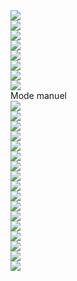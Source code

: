 <!DOCTYPE html>
<html>
<head>
	<meta charset="utf-8">
	<meta name="viewport" content="width=device width, initial-scale=1">
	<title>Interface Cormiers</title>
	<link rel="stylesheet" href="https://maxcdn.bootstrapcdn.com/bootstrap/4.0.0/css/bootstrap.min.css" integrity="sha384-Gn5384xqQ1aoWXA+058RXPxPg6fy4IWvTNh0E263XmFcJlSAwiGgFAW/dAiS6JXm" crossorigin="anonymous">
	<link rel="stylesheet" type="text/css" href="style.css">
	<script src="https://code.jquery.com/jquery-3.2.1.slim.min.js" integrity="sha384-KJ3o2DKtIkvYIK3UENzmM7KCkRr/rE9/Qpg6aAZGJwFDMVNA/GpGFF93hXpG5KkN" crossorigin="anonymous"></script>
	<script src="https://cdnjs.cloudflare.com/ajax/libs/popper.js/1.12.9/umd/popper.min.js" integrity="sha384-ApNbgh9B+Y1QKtv3Rn7W3mgPxhU9K/ScQsAP7hUibX39j7fakFPskvXusvfa0b4Q" crossorigin="anonymous"></script>
	<script src="https://maxcdn.bootstrapcdn.com/bootstrap/4.0.0/js/bootstrap.min.js" integrity="sha384-JZR6Spejh4U02d8jOt6vLEHfe/JQGiRRSQQxSfFWpi1MquVdAyjUar5+76PVCmYl" crossorigin="anonymous"></script>
	<script src="https://ajax.googleapis.com/ajax/libs/jquery/3.5.0/jquery.min.js"></script>

	

</head>

<body>
	<div class="row justify-content-center">
		<div class="divmar">
			<div class="grid-container1">
				<div class="grid-div0 grid-cursor" id="ic1"><img class="itsize1" src="Images/b40.jpg"></div>
				<div class="grid-div1 grid-cursor" id="ic2"><img class="itsize1" src="Images/b39.jpg"></div>
				<div class="grid-div1 grid-cursor" id="ic3"><img class="itsize1" src="Images/b38.jpg"></div>
				<div class="grid-div1 grid-cursor" id="ic4"><img class="itsize1" src="Images/b41.jpg"></div>
				<div class="blank1 grid-div1"></div>
				<div class="grid-div1 grid-cursor" id="mode1" data-value="on"><img class="itsize1" id="imgm1" src="Images/b03.jpg"></div>
				<div class="grid-div1 grid-cursor" id="mode2" data-value="off"><img class="itsize1" id="imgm2" src="Images/b02.jpg"></div>
				<div class="grid-div1 grid-cursor" id="mode3" data-value="off"><img class="itsize1" id="imgm3" src="Images/b01.jpg"></div>
				<div class="blank2 grid-div2"></div>
				<div class="grid-ti" id="title"><img class="itsize2" src="Images/bin5.jpg"></div>
				<div class="grid-mode texts grid-div3" id="modev">Mode manuel</div>
			</div>
			<div class="grid-container2">
				<div class="grid-div1 grid-cursor" id="btn1" data-value="off"><img class="itsize1" id="img1" src="Images/b24.jpg"></div>
				<div class="grid-div1" id="btn3"><img class="itsize1" id="img3" src="Images/b06.jpg"></div>
				<div class="grid-div1 grid-cursor" id="btn4"><img class="itsize1" src="Images/b34.jpg"></div>
				<div class="grid-div1 grid-cursor" id="btn5" data-value="disr"><img class="itsize1" id="img5" src="Images/b59.jpg"></div>
				<div class="grid-div1" id="btn7"><img class="itsize1" id="img7" src="Images/b14.jpg"></div>
				<div class="grid-div1 grid-cursor" id="btn8"><img class="itsize1" src="Images/b33.jpg"></div>
				<div class="grid-div1 grid-cursor" id="btn9" data-value="dis0"><img class="itsize1" id="img9" src="Images/b61.jpg"></div>
				<div class="grid-bar grid-div4" id="btn10"><img class="itsize3" src="Images/bin4.jpg"></div>
				<div class="grid-div1" id="btn11"><img class="itsize1" id="img11" src="Images/b18.jpg"></div>
				<div class="grid-div1 grid-cursor" id="btn12"><img class="itsize1" src="Images/b35.jpg"></div>
				<div class="grid-div1 grid-cursor" id="btn13" data-value="col"><img class="itsize1" id="img13" src="Images/b26.jpg"></div>
				<div class="grid-div1" id="btn14"></div>
				<div class="grid-div1 grid-cursor" id="btn15"><img class="itsize1" id="img15" src="Images/b30.jpg"></div>
				<div class="grid-div1 grid-cursor" id="btn16"><img class="itsize1" id="img16" src="Images/b31.jpg"></div>
				<div class="grid-div1 grid-cursor" id="btn17"><img class="itsize1" id="img17" src="Images/b32.jpg"></div>
				<div class="grid-div1" id="btn18"></div>
				<div class="grid-div1 grid-cursor" id="btn19"><img class="itsize1" id="img19" src="Images/b09.jpg"></div>
				<div class="grid-off grid-div1 grid-cursor" id="btn20"><img class="itsize1" src="Images/b36.jpg"></div>
				<div class="itemscreen grid-div1" id="screen"><img class="itsize4" id="imscreen" src="Images/bin6.jpg"></div>
			</div>
		</div>
	</div>

</body>
</html>

<script>
	$(document).ready(function(){
		$('#btn1').click(function(){
			var value = document.getElementById('btn1').getAttribute('data-value');
			var value2 = document.getElementById('btn5').getAttribute('data-value');
			if (value == "off") {
				$('#img1').attr('src','Images/b23.jpg');
				document.getElementById('btn1').setAttribute('data-value','on');
				if (value2 == "disr") {
					$('#img5').attr('src','Images/b19.jpg');
					document.getElementById('btn5').setAttribute('data-value','r');
				} else {
					$('#img5').attr('src','Images/b20.jpg');
					document.getElementById('btn5').setAttribute('data-value','l');
				}	
				$('#img9').attr('src','Images/b22.jpg');
				document.getElementById('btn9').setAttribute('data-value','0');
			} else {
				$('#img1').attr('src','Images/b24.jpg');
				document.getElementById('btn1').setAttribute('data-value','off');
				if (value2 == "r") {
					$('#img5').attr('src','Images/b59.jpg');
					document.getElementById('btn5').setAttribute('data-value','disr');
				} else {
					$('#img5').attr('src','Images/b60.jpg');
					document.getElementById('btn5').setAttribute('data-value','disl');
				}	
				$('#img9').attr('src','Images/b61.jpg');
				document.getElementById('btn9').setAttribute('data-value','dis0');
			}
		});

		$('#btn5').click(function(){
			var value = document.getElementById('btn5').getAttribute('data-value');
			if (value == "r") {
				$('#img5').attr('src','Images/b20.jpg');
				document.getElementById('btn5').setAttribute('data-value','l');
			} else {
				$('#img5').attr('src','Images/b19.jpg');
				document.getElementById('btn5').setAttribute('data-value','r');
			}
		});

		$('#btn13').click(function(){
			var value = document.getElementById('btn13').getAttribute('data-value');
			if (value == "col") {
				$('#img13').attr('src','Images/b27.jpg');
				$('#imscreen').attr('src','Images/bin7.jpg');
				document.getElementById('btn13').setAttribute('data-value','blk');
			} else {
				$('#img13').attr('src','Images/b26.jpg');
				$('#imscreen').attr('src','Images/bin6.jpg');
				document.getElementById('btn13').setAttribute('data-value','col');
			}
		});

		$('#mode1').click(function(){
			var value = document.getElementById('mode1').getAttribute('data-value');
			if (value == "off") {
				$('#imgm1').attr('src','Images/b03.jpg');
				$('#imgm2').attr('src','Images/b02.jpg');
				$('#imgm3').attr('src','Images/b01.jpg');
				$('#modev').text('Mode manuel');
				document.getElementById('mode1').setAttribute('data-value','on');
				document.getElementById('mode2').setAttribute('data-value','off');
				document.getElementById('mode3').setAttribute('data-value','off');
			}
		});

		$('#mode2').click(function(){
			var value = document.getElementById('mode2').getAttribute('data-value');
			if (value == "off") {
				$('#imgm1').attr('src','Images/b00.jpg');
				$('#imgm2').attr('src','Images/b05.jpg');
				$('#imgm3').attr('src','Images/b01.jpg');
				$('#modev').text('Mode caméra');
				document.getElementById('mode1').setAttribute('data-value','off');
				document.getElementById('mode2').setAttribute('data-value','on');
				document.getElementById('mode3').setAttribute('data-value','off');
			} else {
				$('#imgm1').attr('src','Images/b03.jpg');
				$('#imgm2').attr('src','Images/b02.jpg');
				$('#imgm3').attr('src','Images/b01.jpg');
				$('#modev').text('Mode manuel');
				document.getElementById('mode1').setAttribute('data-value','on');
				document.getElementById('mode2').setAttribute('data-value','off');
				document.getElementById('mode3').setAttribute('data-value','off');
			}
		});

		$('#mode3').click(function(){
			var value = document.getElementById('mode3').getAttribute('data-value');
			if (value == "off") {
				$('#imgm1').attr('src','Images/b00.jpg');
				$('#imgm2').attr('src','Images/b02.jpg');
				$('#imgm3').attr('src','Images/b04.jpg');
				$('#modev').text('Mode palpeur');
				document.getElementById('mode1').setAttribute('data-value','off');
				document.getElementById('mode2').setAttribute('data-value','off');
				document.getElementById('mode3').setAttribute('data-value','on');
			} else {
				$('#imgm1').attr('src','Images/b03.jpg');
				$('#imgm2').attr('src','Images/b02.jpg');
				$('#imgm3').attr('src','Images/b01.jpg');
				$('#modev').text('Mode manuel');
				document.getElementById('mode1').setAttribute('data-value','on');
				document.getElementById('mode2').setAttribute('data-value','off');
				document.getElementById('mode3').setAttribute('data-value','off');
			}
		});

		$('#ic3').click(function(){
			window.open('cam.md','_self');
		});

	});
</script>

